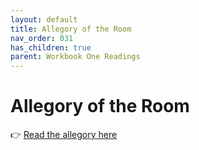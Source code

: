 ```yaml
---
layout: default
title: Allegory of the Room
nav_order: 031
has_children: true
parent: Workbook One Readings
---
```

# Allegory of the Room


👉 [Read the allegory here](https://repo.lightningpath.org/allegories/1-allegory-of-the-room.html)
